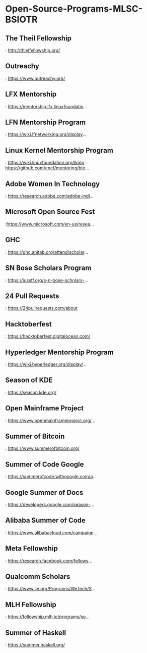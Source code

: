 # Open-Source-Programs-MLSC-BSIOTR

## The Theil Fellowship
 : http://thielfellowship.org/
 
## Outreachy
 : https://www.outreachy.org/
 
## LFX Mentorship
 : https://mentorship.lfx.linuxfoundatio...
 
## LFN Mentorship Program
 : https://wiki.lfnetworking.org/display...
 
## Linux Kernel Mentorship Program 
 : https://wiki.linuxfoundation.org/lkmp
 : https://github.com/cncf/mentoring/blo...

## Adobe Women In Technology 
: https://research.adobe.com/adobe-indi...

## Microsoft Open Source Fest 
:https://www.microsoft.com/en-us/resea...

## GHC 
: https://ghc.anitab.org/attend/scholar...

## SN Bose Scholars Program 
: https://iusstf.org/s-n-bose-scholars-...

## 24 Pull Requests 
: https://24pullrequests.com/about

## Hacktoberfest 
: https://hacktoberfest.digitalocean.com/

## Hyperledger Mentorship Program 
: https://wiki.hyperledger.org/display/...

## Season of KDE 
: https://season.kde.org/

## Open Mainframe Project
: https://www.openmainframeproject.org/...

## Summer of Bitcoin
: https://www.summerofbitcoin.org/

## Summer of Code Google 
: https://summerofcode.withgoogle.com/a...

## Google Summer of Docs
: https://developers.google.com/season-...

## Alibaba Summer of Code 
: https://www.alibabacloud.com/campaign...

## Meta Fellowship
: https://research.facebook.com/fellows...

## Qualcomm Scholars 
: https://www.iie.org/Programs/WeTech/S...

## MLH Fellowship 
: https://fellowship.mlh.io/programs/so...

## Summer of Haskell 
: https://summer.haskell.org/
